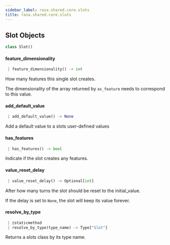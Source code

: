 ```yaml
---
sidebar_label: rasa.shared.core.slots
title: rasa.shared.core.slots
---
```


## Slot Objects

```python
class Slot()
```

#### feature\_dimensionality

```python
 | feature_dimensionality() -> int
```

How many features this single slot creates.

The dimensionality of the array returned by `as_feature` needs
to correspond to this value.

#### add\_default\_value

```python
 | add_default_value() -> None
```

Add a default value to a slots user-defined values

#### has\_features

```python
 | has_features() -> bool
```

Indicate if the slot creates any features.

#### value\_reset\_delay

```python
 | value_reset_delay() -> Optional[int]
```

After how many turns the slot should be reset to the initial_value.

If the delay is set to `None`, the slot will keep its value forever.

#### resolve\_by\_type

```python
 | @staticmethod
 | resolve_by_type(type_name) -> Type["Slot"]
```

Returns a slots class by its type name.

